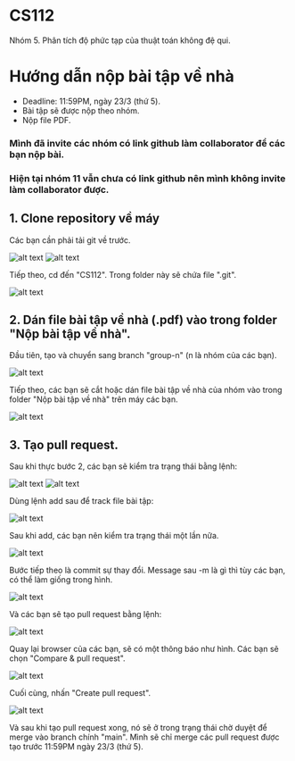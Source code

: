 # CS112
Nhóm 5. Phân tích độ phức tạp của thuật toán không đệ qui.
# Hướng dẫn nộp bài tập về nhà
* Deadline: 11:59PM, ngày 23/3 (thứ 5).
* Bài tập sẽ được nộp theo nhóm.
* Nộp file PDF.
### Mình đã invite các nhóm có link github làm collaborator để các bạn nộp bài.
### Hiện tại nhóm 11 vẫn chưa có link github nên mình không invite làm collaborator được.
## 1. Clone repository về máy
Các bạn cần phải tải git về trước.

![alt text](https://user-images.githubusercontent.com/108073174/226109426-ad46c38c-a555-4246-be64-aa8f0392d0e6.png)
![alt text](https://user-images.githubusercontent.com/108073174/226109550-1a4a1777-20e7-4c44-8446-a113561b9e97.png)

Tiếp theo, cd đến "CS112". Trong folder này sẽ chứa file ".git".

![alt text](https://user-images.githubusercontent.com/108073174/226111384-ee4ba7b0-57a8-45f3-96f7-30190f9ce098.png)

## 2. Dán file bài tập về nhà (.pdf) vào trong folder "Nộp bài tập về nhà".
Đầu tiên, tạo và chuyển sang branch "group-n" (n là nhóm của các bạn).

![alt text](https://user-images.githubusercontent.com/108073174/226111603-bdd9ba97-68a1-4cb5-b1ee-4c193605558a.png)

Tiếp theo, các bạn sẽ cắt hoặc dán file bài tập về nhà của nhóm vào trong folder "Nộp bài tập về nhà" trên máy các bạn.

![alt text](https://user-images.githubusercontent.com/108073174/226111866-b6039abf-be05-40cf-a3d3-3feafe4520a3.png)

## 3. Tạo pull request.
Sau khi thực bước 2, các bạn sẽ kiểm tra trạng thái bằng lệnh:

![alt text](https://user-images.githubusercontent.com/108073174/226111996-1d07c75c-79f9-45d8-bee5-b817adb12271.png)
![alt text](https://user-images.githubusercontent.com/108073174/226112317-0ffe6fb1-e996-4057-98f0-3dfb42d9b84e.png)

Dùng lệnh add sau để track file bài tập:

![alt text](https://user-images.githubusercontent.com/108073174/226112518-82c660f9-c6b2-4647-a5c4-9dad92304a6d.png)

Sau khi add, các bạn nên kiểm tra trạng thái một lần nữa.

![alt text](https://user-images.githubusercontent.com/108073174/226112610-a40aeb33-41a3-4b6d-967f-1e0f915f3648.png)

Bước tiếp theo là commit sự thay đổi. Message sau -m là gì thì tùy các bạn, có thể làm giống trong hình.

![alt text](https://user-images.githubusercontent.com/108073174/226112911-3063e37a-07fb-4479-9cd9-db3c2acc5fda.png)

Và các bạn sẽ tạo pull request bằng lệnh:

![alt text](https://user-images.githubusercontent.com/108073174/226113022-69718864-6c17-433d-9811-91238f7236d2.png)

Quay lại browser của các bạn, sẽ có một thông báo như hình. Các bạn sẽ chọn "Compare & pull request".

![alt text](https://user-images.githubusercontent.com/108073174/226113083-7e8303f8-133e-4cf8-b4a1-89d982342498.png)

Cuối cùng, nhấn "Create pull request".

![alt text](https://user-images.githubusercontent.com/108073174/226113210-1708c999-63e3-4f5a-8139-bec5ece54343.png)

Và sau khi tạo pull request xong, nó sẽ ở trong trạng thái chờ duyệt để merge vào branch chính "main".
Mình sẽ chỉ merge các pull request được tạo trước 11:59PM ngày 23/3 (thứ 5).
